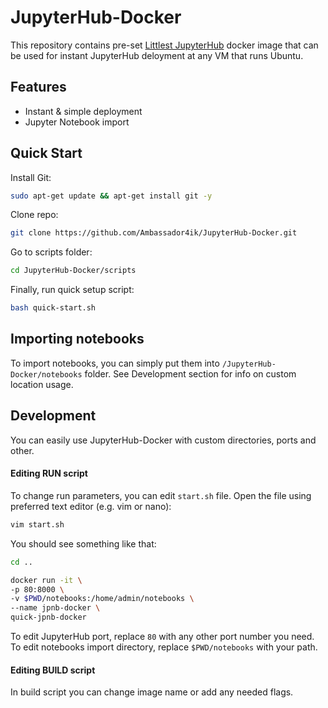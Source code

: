 # JupyterHub-Docker

This repository contains pre-set [Littlest JupyterHub](https://tljh.jupyter.org/en/latest/) docker image that can be used for instant JupyterHub deloyment at any VM that runs Ubuntu.

## Features

- Instant & simple deployment
- Jupyter Notebook import

## Quick Start

Install Git:
```sh
sudo apt-get update && apt-get install git -y
```
Clone repo:
```sh
git clone https://github.com/Ambassador4ik/JupyterHub-Docker.git
```
Go to scripts folder:
```sh
cd JupyterHub-Docker/scripts
```
Finally, run quick setup script:
```sh
bash quick-start.sh
```

## Importing notebooks
To import notebooks, you can simply put them into `/JupyterHub-Docker/notebooks` folder. See Development section for info on custom location usage.

## Development
You can easily use JupyterHub-Docker with custom directories, ports and other.
#### Editing RUN script
To change run parameters, you can edit `start.sh` file.
Open the file using preferred text editor (e.g. vim or nano):
```sh
vim start.sh
```
You should see something like that:
```sh
cd ..

docker run -it \
-p 80:8000 \
-v $PWD/notebooks:/home/admin/notebooks \
--name jpnb-docker \
quick-jpnb-docker
```
To edit JupyterHub port, replace `80` with any other port number you need.
To edit notebooks import directory, replace `$PWD/notebooks` with your path.

#### Editing BUILD script
In build script you can change image name or add any needed flags.